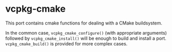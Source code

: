 # vcpkg-cmake

This port contains cmake functions for dealing with a CMake buildsystem.

In the common case, `vcpkg_cmake_configure()` (with appropriate arguments)
followed by `vcpkg_cmake_install()` will be enough to build and install a port.
`vcpkg_cmake_build()` is provided for more complex cases.
